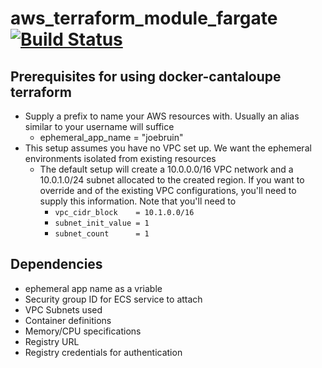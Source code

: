 # aws_terraform_module_fargate [![Build Status](https://travis-ci.com/UCLALibrary/aws_terraform_module_fargate.svg?branch=master)](https://travis-ci.com/UCLALibrary/aws_terraform_module_fargate)

## Prerequisites for using docker-cantaloupe terraform
* Supply a prefix to name your AWS resources with. Usually an alias similar to your username will suffice
  * ephemeral_app_name = "joebruin"
* This setup assumes you have no VPC set up. We want the ephemeral environments isolated from existing resources
  * The default setup will create a 10.0.0.0/16 VPC network and a 10.0.1.0/24 subnet allocated to the created region. If you want to override and of the existing VPC configurations, you'll need to supply this information. Note that you'll need to 
    * `vpc_cidr_block    = 10.1.0.0/16`
    * `subnet_init_value = 1`
    * `subnet_count      = 1`

## Dependencies
* ephemeral app name as a vriable
* Security group ID for ECS service to attach
* VPC Subnets used
* Container definitions
* Memory/CPU specifications
* Registry URL
* Registry credentials for authentication
